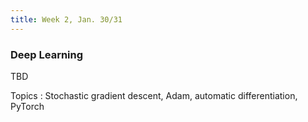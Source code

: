 ```yaml
---
title: Week 2, Jan. 30/31
---
```


### Deep Learning

TBD

Topics
: Stochastic gradient descent, Adam, automatic differentiation, PyTorch

